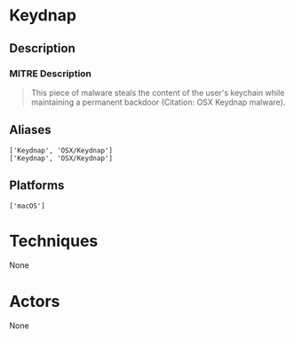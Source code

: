
# Keydnap

## Description

### MITRE Description

> This piece of malware steals the content of the user's keychain while maintaining a permanent backdoor  (Citation: OSX Keydnap malware).

## Aliases

```
['Keydnap', 'OSX/Keydnap']
['Keydnap', 'OSX/Keydnap']
```

## Platforms

```
['macOS']
```

# Techniques

None

# Actors

None
